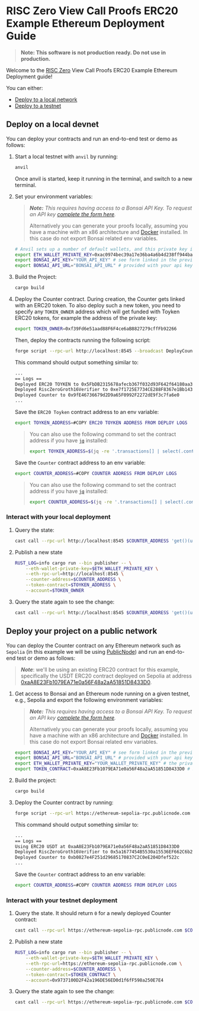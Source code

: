 # RISC Zero View Call Proofs ERC20 Example Ethereum Deployment Guide

> **Note: This software is not production ready. Do not use in production.**

Welcome to the [RISC Zero] View Call Proofs ERC20 Example Ethereum Deployment guide!

You can either:

- [Deploy to a local network]
- [Deploy to a testnet]

## Deploy on a local devnet

You can deploy your contracts and run an end-to-end test or demo as follows:

1. Start a local testnet with `anvil` by running:

    ```bash
    anvil
    ```

   Once anvil is started, keep it running in the terminal, and switch to a new terminal.

2. Set your environment variables:
   > ***Note:*** *This requires having access to a Bonsai API Key. To request an API
   key [complete the form here](https://bonsai.xyz/apply).*
   >
   > Alternatively you can generate your proofs locally, assuming you have a machine with an x86 architecture
   and [Docker] installed. In this case do not export Bonsai related env variables.

    ```bash
    # Anvil sets up a number of default wallets, and this private key is one of them.
    export ETH_WALLET_PRIVATE_KEY=0xac0974bec39a17e36ba4a6b4d238ff944bacb478cbed5efcae784d7bf4f2ff80
    export BONSAI_API_KEY="YOUR_API_KEY" # see form linked in the previous section
    export BONSAI_API_URL="BONSAI_API_URL" # provided with your api key
    ```
3. Build the Project:
    ```bash
    cargo build
    ```

4. Deploy the Counter contract. During creation, the Counter gets linked with an ERC20 token. To also deploy such a new
   token, you need to specify any `TOKEN_OWNER` address which will get funded with Toyken ERC20 tokens, for example the
   address of the private key:
    ```bash
    export TOKEN_OWNER=0xf39Fd6e51aad88F6F4ce6aB8827279cffFb92266
    ```
   Then, deploy the contracts running the following script:
    ```bash
    forge script --rpc-url http://localhost:8545 --broadcast DeployCounter
    ```
   This command should output something similar to:

    ```bash
    ...
    == Logs ==
    Deployed ERC20 TOYKEN to 0x5FbDB2315678afecb367f032d93F642f64180aa3
    Deployed RiscZeroGroth16Verifier to 0xe7f1725E7734CE288F8367e1Bb143E90bb3F0512
    Deployed Counter to 0x9fE46736679d2D9a65F0992F2272dE9f3c7fa6e0
    ...
    ```
   Save the `ERC20 Toyken` contract address to an env variable:
    ```bash
    export TOYKEN_ADDRESS=#COPY ERC20 TOYKEN ADDRESS FROM DEPLOY LOGS
    ```

   > You can also use the following command to set the contract address if you have [`jq`][jq] installed:
   >
   > ```bash
    > export TOYKEN_ADDRESS=$(jq -re '.transactions[] | select(.contractName == "ERC20FixedSupply") | .contractAddress' ./broadcast/DeployCounter.s.sol/31337/run-latest.json)
    > ```

   Save the `Counter` contract address to an env variable:

    ```bash
    export COUNTER_ADDRESS=#COPY COUNTER ADDRESS FROM DEPLOY LOGS
    ```
   > You can also use the following command to set the contract address if you have [`jq`][jq] installed:
   >
   > ```bash
    > export COUNTER_ADDRESS=$(jq -re '.transactions[] | select(.contractName == "Counter") | .contractAddress' ./broadcast/DeployCounter.s.sol/31337/run-latest.json)
    > ```

### Interact with your local deployment

1. Query the state:

    ```bash
    cast call --rpc-url http://localhost:8545 $COUNTER_ADDRESS 'get()(uint256)'
    ```

2. Publish a new state

    ```bash
    RUST_LOG=info cargo run --bin publisher -- \
        --eth-wallet-private-key=$ETH_WALLET_PRIVATE_KEY \
        --eth-rpc-url=http://localhost:8545 \
        --counter-address=$COUNTER_ADDRESS \
        --token-contract=$TOYKEN_ADDRESS \
        --account=$TOKEN_OWNER
    ```

3. Query the state again to see the change:

    ```bash
    cast call --rpc-url http://localhost:8545 $COUNTER_ADDRESS 'get()(uint256)'
    ```

## Deploy your project on a public network

You can deploy the Counter contract on any Ethereum network such as `Sepolia` (in this example we will be
using [PublicNode](https://ethereum.publicnode.com/)) and run an end-to-end test or demo as follows:
> ***Note***: we'll be using an existing ERC20 contract for this example, specifically the USDT ERC20 contract deployed
> on Sepolia at address [0xaA8E23Fb1079EA71e0a56F48a2aA51851D8433D0].

1. Get access to Bonsai and an Ethereum node running on a given testnet, e.g., Sepolia and export the following
   environment variables:
   > ***Note:*** *This requires having access to a Bonsai API Key. To request an API
   key [complete the form here](https://bonsai.xyz/apply).*
   >
   > Alternatively you can generate your proofs locally, assuming you have a machine with an x86 architecture
   and [Docker] installed. In this case do not export Bonsai related env variables.

    ```bash
    export BONSAI_API_KEY="YOUR_API_KEY" # see form linked in the previous section
    export BONSAI_API_URL="BONSAI_API_URL" # provided with your api key
    export ETH_WALLET_PRIVATE_KEY="YOUR_WALLET_PRIVATE_KEY" # the private hex-encoded key of your Sepolia testnet wallet
    export TOKEN_CONTRACT=0xaA8E23Fb1079EA71e0a56F48a2aA51851D8433D0 # Sepolia USDT
    ```

2. Build the project:
    ```bash
    cargo build
    ```

3. Deploy the Counter contract by running:

    ```bash
    forge script --rpc-url https://ethereum-sepolia-rpc.publicnode.com --broadcast DeployCounter
    ```

   This command should output something similar to:

    ```bash
    ...
    == Logs ==
    Using ERC20 USDT at 0xaA8E23Fb1079EA71e0a56F48a2aA51851D8433D0
    Deployed RiscZeroGroth16Verifier to 0x5a1677454B5530a15536EF662C6b27b14F699aBd
    Deployed Counter to 0xb0827e4F251d29685170837C2C0eE204Dfef522c
    ...
    ```

   Save the `Counter` contract address to an env variable:

    ```bash
    export COUNTER_ADDRESS=#COPY COUNTER ADDRESS FROM DEPLOY LOGS
    ```

### Interact with your testnet deployment

1. Query the state. It should return `0` for a newly deployed Counter contract:

    ```bash
    cast call --rpc-url https://ethereum-sepolia-rpc.publicnode.com $COUNTER_ADDRESS 'get()(uint256)'
    ```

2. Publish a new state

    ```bash
    RUST_LOG=info cargo run --bin publisher -- \
        --eth-wallet-private-key=$ETH_WALLET_PRIVATE_KEY \
        --eth-rpc-url=https://ethereum-sepolia-rpc.publicnode.com \
        --counter-address=$COUNTER_ADDRESS \
        --token-contract=$TOKEN_CONTRACT \
        --account=0x9737100D2F42a196DE56ED0d1f6fF598a250E7E4
    ```

3. Query the state again to see the change:

    ```bash
    cast call --rpc-url https://ethereum-sepolia-rpc.publicnode.com $COUNTER_ADDRESS 'get()(uint256)'
    ```

[Deploy to a testnet]: #deploy-your-project-on-a-testnet

[Deploy to a local network]: #deploy-on-a-local-network

[RISC Zero]: https://www.risczero.com/

[Node.js]: https://nodejs.org/

[jq]: https://jqlang.github.io/jq/

[methods]: ./methods/

[tested]: ./README.md#run-the-tests

[0xaA8E23Fb1079EA71e0a56F48a2aA51851D8433D0]: https://sepolia.etherscan.io/address/0xaA8E23Fb1079EA71e0a56F48a2aA51851D8433D0#code

[methods/guest/src/bin/balance_of.rs]: methods/guest/src/bin/da_bridge.rs

[apps/src/bin/publisher.rs]: ./apps/src/bin/publisher.rs

[Docker]: https://docs.docker.com/get-docker/
